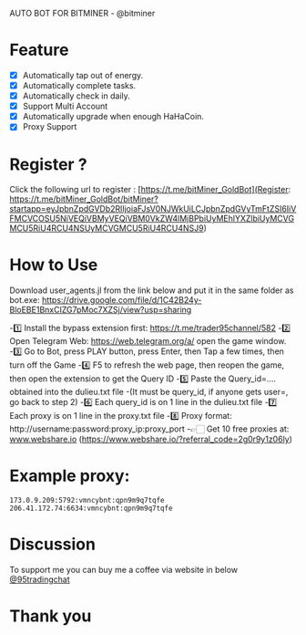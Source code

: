 AUTO BOT FOR BITMINER - @bitminer

# Feature
- [x] Automatically tap out of energy.
- [x] Automatically complete tasks.
- [x] Automatically check in daily.
- [x] Support Multi Account
- [x] Automatically upgrade when enough HaHaCoin.
- [x] Proxy Support

# Register ?

Click the following url to register : [https://t.me/bitMiner_GoldBot](Register: https://t.me/bitMiner_GoldBot/bitMiner?startapp=eyJpbnZpdGVDb2RlIjoiaFJsV0NJWkUiLCJpbnZpdGVyTmFtZSI6IiVFMCVCOSU5NiVEQiVBMyVEQiVBM0VkZW4lMjBPbiUyMEhlYXZlbiUyMCVGMCU5RiU4RCU4NSUyMCVGMCU5RiU4RCU4NSJ9)

# How to Use
Download user_agents.jl from the link below and put it in the same folder as bot.exe: https://drive.google.com/file/d/1C42B24y-BloEBE1BnxCIZG7pMoc7XZSj/view?usp=sharing

-1️⃣ Install the bypass extension first: https://t.me/trader95channel/582
-2️⃣ Open Telegram Web: https://web.telegram.org/a/ open the game window.
-3️⃣ Go to Bot, press PLAY button, press Enter, then Tap a few times, then turn off the Game
-4️⃣ F5 to refresh the web page, then reopen the game, then open the extension to get the Query ID
-5️⃣ Paste the Query_id=.... obtained into the dulieu.txt file
-(It must be query_id, if anyone gets user=, go back to step 2)
-6️⃣ Each query_id is on 1 line in the dulieu.txt file
-7️⃣ Each proxy is on 1 line in the proxy.txt file
-8️⃣ Proxy format: http://username:password:proxy_ip:proxy_port
-👉🏻 Get 10 free proxies at: www.webshare.io (https://www.webshare.io/?referral_code=2g0r9y1z06ly)

# Example proxy:

```
173.0.9.209:5792:vmncybnt:qpn9m9q7tqfe
206.41.172.74:6634:vmncybnt:qpn9m9q7tqfe
```

# Discussion
To support me you can buy me a coffee via website in below
[@95tradingchat](https://t.me/trader95chat)

# Thank you 
